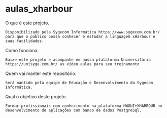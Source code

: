 # aulas_xharbour

 

O que é este projeto. 

	Disponibilizado pela Sygecom Informática https://www.sygecom.com.br/  para que o público possa conhecer e estudar a linguagem xHarbour e suas facilidades. 

Como funciona. 

	Baixe este projeto e acompanhe em nossa plataforma Universitária https://unisyge.com.br/ as vídeo aulas para seu treinamento  

Quem vai manter este repositório. 

	Será mantido pela equipe de Educação e Desenvolvimento da Sygecom Informática. 

Qual o objetivo deste projeto. 

	Formar profissionais com conhecimento na plataforma HWGUI+XHARBOUR no desenvolvimento de aplicações com banco de dados PostgreSql.
